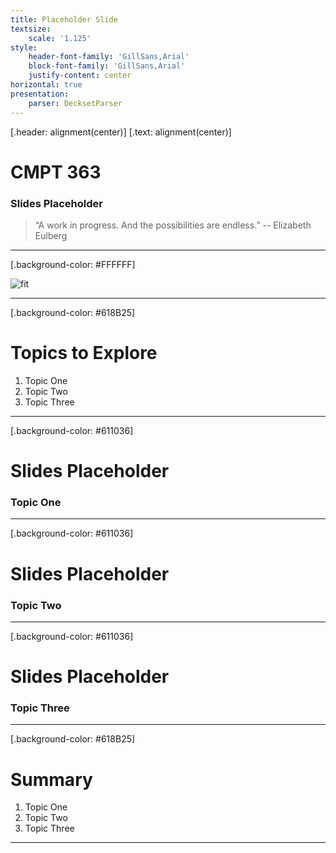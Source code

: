 ```yaml
---
title: Placeholder Slide
textsize:
    scale: '1.125'
style:
    header-font-family: 'GillSans,Arial'
    block-font-family: 'GillSans,Arial'
    justify-content: center
horizontal: true
presentation:
    parser: DecksetParser
---
```


[.header: alignment(center)]
[.text: alignment(center)]

# CMPT 363

### Slides Placeholder

> “A work in progress. And the possibilities are endless.”
-- Elizabeth Eulberg

---

[.background-color: #FFFFFF]

![fit](http://hibbittsdesign.org/ux-toolkit-8-no-numbers.png)

---

[.background-color: #618B25]

# Topics to Explore
1. Topic One  
2. Topic Two   
3. Topic Three  

---

[.background-color: #611036]

# Slides Placeholder

### Topic One

---

[.background-color: #611036]

# Slides Placeholder

### Topic Two

---

[.background-color: #611036]

# Slides Placeholder

### Topic Three

---

[.background-color: #618B25]

# Summary
1. Topic One  
2. Topic Two   
3. Topic Three  

---
